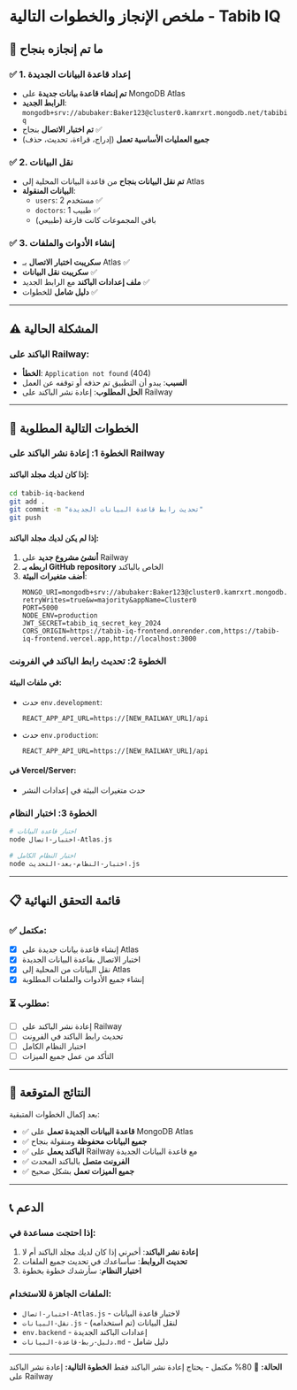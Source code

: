 # ملخص الإنجاز والخطوات التالية - Tabib IQ

## 🎉 ما تم إنجازه بنجاح

### ✅ 1. إعداد قاعدة البيانات الجديدة
- **تم إنشاء قاعدة بيانات جديدة** على MongoDB Atlas
- **الرابط الجديد**: `mongodb+srv://abubaker:Baker123@cluster0.kamrxrt.mongodb.net/tabibiq`
- **تم اختبار الاتصال** بنجاح ✅
- **جميع العمليات الأساسية تعمل** (إدراج، قراءة، تحديث، حذف)

### ✅ 2. نقل البيانات
- **تم نقل البيانات بنجاح** من قاعدة البيانات المحلية إلى Atlas
- **البيانات المنقولة**:
  - `users`: 2 مستخدم ✅
  - `doctors`: 1 طبيب ✅
  - باقي المجموعات كانت فارغة (طبيعي)

### ✅ 3. إنشاء الأدوات والملفات
- **سكريبت اختبار الاتصال** بـ Atlas ✅
- **سكريبت نقل البيانات** ✅
- **ملف إعدادات الباكند** مع الرابط الجديد ✅
- **دليل شامل** للخطوات ✅

---

## ⚠️ المشكلة الحالية

### الباكند على Railway:
- **الخطأ**: `Application not found` (404)
- **السبب**: يبدو أن التطبيق تم حذفه أو توقفه عن العمل
- **الحل المطلوب**: إعادة نشر الباكند على Railway

---

## 🚀 الخطوات التالية المطلوبة

### الخطوة 1: إعادة نشر الباكند على Railway

#### إذا كان لديك مجلد الباكند:
```bash
cd tabib-iq-backend
git add .
git commit -m "تحديث رابط قاعدة البيانات الجديدة"
git push
```

#### إذا لم يكن لديك مجلد الباكند:
1. **أنشئ مشروع جديد** على Railway
2. **اربطه بـ GitHub repository** الخاص بالباكند
3. **أضف متغيرات البيئة**:
   ```
   MONGO_URI=mongodb+srv://abubaker:Baker123@cluster0.kamrxrt.mongodb.net/tabibiq?retryWrites=true&w=majority&appName=Cluster0
   PORT=5000
   NODE_ENV=production
   JWT_SECRET=tabib_iq_secret_key_2024
   CORS_ORIGIN=https://tabib-iq-frontend.onrender.com,https://tabib-iq-frontend.vercel.app,http://localhost:3000
   ```

### الخطوة 2: تحديث رابط الباكند في الفرونت

#### في ملفات البيئة:
- حدث `env.development`:
  ```
  REACT_APP_API_URL=https://[NEW_RAILWAY_URL]/api
  ```
- حدث `env.production`:
  ```
  REACT_APP_API_URL=https://[NEW_RAILWAY_URL]/api
  ```

#### في Vercel/Server:
- حدث متغيرات البيئة في إعدادات النشر

### الخطوة 3: اختبار النظام
```bash
# اختبار قاعدة البيانات
node اختبار-اتصال-Atlas.js

# اختبار النظام الكامل
node اختبار-النظام-بعد-التحديث.js
```

---

## 📋 قائمة التحقق النهائية

### ✅ مكتمل:
- [x] إنشاء قاعدة بيانات جديدة على Atlas
- [x] اختبار الاتصال بقاعدة البيانات الجديدة
- [x] نقل البيانات من المحلية إلى Atlas
- [x] إنشاء جميع الأدوات والملفات المطلوبة

### ⏳ مطلوب:
- [ ] إعادة نشر الباكند على Railway
- [ ] تحديث رابط الباكند في الفرونت
- [ ] اختبار النظام الكامل
- [ ] التأكد من عمل جميع الميزات

---

## 🎯 النتائج المتوقعة

بعد إكمال الخطوات المتبقية:
- ✅ **قاعدة البيانات الجديدة تعمل** على MongoDB Atlas
- ✅ **جميع البيانات محفوظة** ومنقولة بنجاح
- ✅ **الباكند يعمل** على Railway مع قاعدة البيانات الجديدة
- ✅ **الفرونت متصل** بالباكند المحدث
- ✅ **جميع الميزات تعمل** بشكل صحيح

---

## 📞 الدعم

### إذا احتجت مساعدة في:
1. **إعادة نشر الباكند**: أخبرني إذا كان لديك مجلد الباكند أم لا
2. **تحديث الروابط**: سأساعدك في تحديث جميع الملفات
3. **اختبار النظام**: سأرشدك خطوة بخطوة

### الملفات الجاهزة للاستخدام:
- `اختبار-اتصال-Atlas.js` - لاختبار قاعدة البيانات
- `نقل-البيانات.js` - لنقل البيانات (تم استخدامه)
- `env.backend` - إعدادات الباكند الجديدة
- `دليل-ربط-قاعدة-البيانات.md` - دليل شامل

---

**الحالة:** 🔧 80% مكتمل - يحتاج إعادة نشر الباكند فقط
**الخطوة التالية:** إعادة نشر الباكند على Railway 